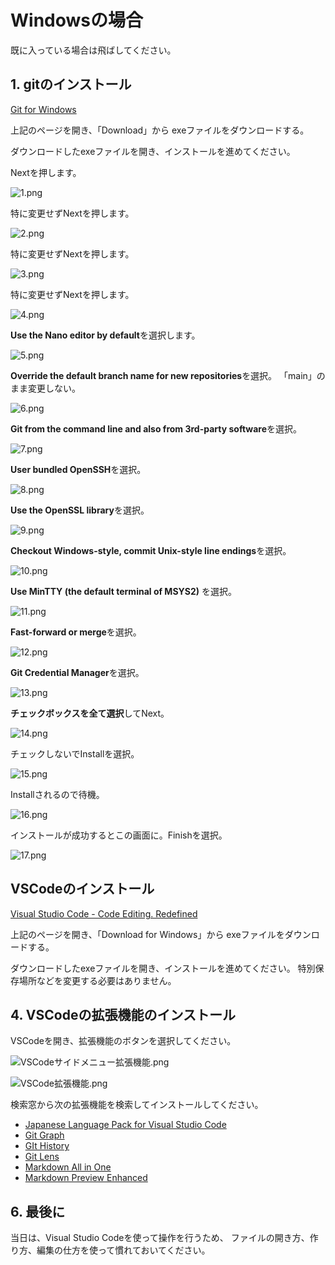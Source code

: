 # Windowsの場合

既に入っている場合は飛ばしてください。

## 1. gitのインストール

[Git for Windows](https://gitforwindows.org/)

上記のページを開き、「Download」から exeファイルをダウンロードする。

ダウンロードしたexeファイルを開き、インストールを進めてください。


Nextを押します。

![1.png](../ScreenShots/GitInstall/1.png)

特に変更せずNextを押します。

![2.png](../ScreenShots/GItInstall/2.png)

特に変更せずNextを押します。

![3.png](../ScreenShots/GitInstall/3.png)

特に変更せずNextを押します。

![4.png](../ScreenShots/GitInstall/4.png)


**Use the Nano editor by default**を選択します。

![5.png](../ScreenShots/GitInstall/5.png)

**Override the default branch name for new repositories**を選択。
「main」のまま変更しない。

![6.png](../ScreenShots/GitInstall/6.png)

**Git from the command line and also from 3rd-party software**を選択。

![7.png](../ScreenShots/GitInstall/7.png)

**User bundled OpenSSH**を選択。

![8.png](../ScreenShots/GitInstall/8.png)

**Use the OpenSSL library**を選択。

![9.png](../ScreenShots/GitInstall/9.png)

**Checkout Windows-style, commit Unix-style line endings**を選択。

![10.png](../ScreenShots/GitInstall/10.png)

**Use MinTTY (the default terminal of MSYS2)** を選択。

![11.png](../ScreenShots/GitInstall/11.png)

**Fast-forward or merge**を選択。

![12.png](../ScreenShots/GitInstall/12.png)

**Git Credential Manager**を選択。

![13.png](../ScreenShots/GitInstall/13.png)

**チェックボックスを全て選択**してNext。

![14.png](../ScreenShots/GitInstall/14.png)

チェックしないでInstallを選択。

![15.png](../ScreenShots/GitInstall/15.png)

Installされるので待機。

![16.png](../ScreenShots/GitInstall/16.png)

インストールが成功するとこの画面に。Finishを選択。

![17.png](../ScreenShots/GitInstall/17.png)

## VSCodeのインストール

[Visual Studio Code - Code Editing. Redefined](https://code.visualstudio.com/)

上記のページを開き、「Download for Windows」から exeファイルをダウンロードする。

ダウンロードしたexeファイルを開き、インストールを進めてください。
特別保存場所などを変更する必要はありません。

## 4. VSCodeの拡張機能のインストール

VSCodeを開き、拡張機能のボタンを選択してください。

![VSCodeサイドメニュー拡張機能.png](../ScreenShots/VSCode/VSCodeサイドメニュー拡張機能.png)

![VSCode拡張機能.png](../ScreenShots/VSCode/VSCode拡張機能.png)

検索窓から次の拡張機能を検索してインストールしてください。

- [Japanese Language Pack for Visual Studio Code](https://marketplace.visualstudio.com/items?itemName=MS-CEINTL.vscode-language-pack-ja)
- [Git Graph](https://marketplace.visualstudio.com/items?itemName=mhutchie.git-graph)
- [GIt History](https://marketplace.visualstudio.com/items?itemName=donjayamanne.githistory)
- [Git Lens](https://marketplace.visualstudio.com/items?itemName=eamodio.gitlens)
- [Markdown All in One](https://marketplace.visualstudio.com/items?itemName=yzhang.markdown-all-in-one)
- [Markdown Preview Enhanced](https://marketplace.visualstudio.com/items?itemName=shd101wyy.markdown-preview-enhanced)

## 6. 最後に

当日は、Visual Studio Codeを使って操作を行うため、
ファイルの開き方、作り方、編集の仕方を使って慣れておいてください。
